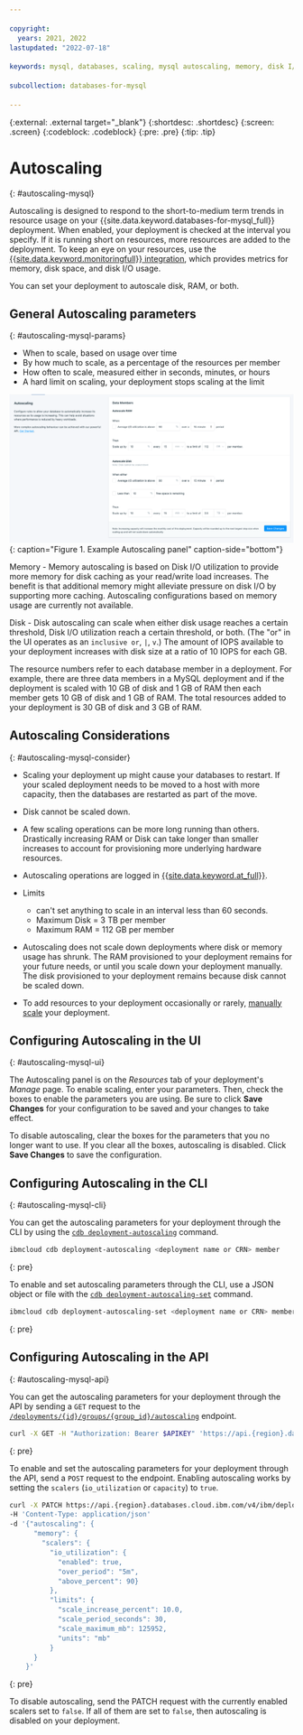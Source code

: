 ```yaml
---

copyright:
  years: 2021, 2022
lastupdated: "2022-07-18"

keywords: mysql, databases, scaling, mysql autoscaling, memory, disk I/O

subcollection: databases-for-mysql

---
```


{:external: .external target="_blank"}
{:shortdesc: .shortdesc}
{:screen: .screen}
{:codeblock: .codeblock}
{:pre: .pre}
{:tip: .tip}


# Autoscaling
{: #autoscaling-mysql}

Autoscaling is designed to respond to the short-to-medium term trends in resource usage on your {{site.data.keyword.databases-for-mysql_full}} deployment. When enabled, your deployment is checked at the interval you specify. If it is running short on resources, more resources are added to the deployment. To keep an eye on your resources, use the [{{site.data.keyword.monitoringfull}} integration](/docs/cloud-databases?topic=cloud-databases-monitoring), which provides metrics for memory, disk space, and disk I/O usage.

You can set your deployment to autoscale disk, RAM, or both.

## General Autoscaling parameters
{: #autoscaling-mysql-params}

- When to scale, based on usage over time
- By how much to scale, as a percentage of the resources per member
- How often to scale, measured either in seconds, minutes, or hours
- A hard limit on scaling, your deployment stops scaling at the limit

![Example Autoscaling panel](images/autoscaling-panel.png){: caption="Figure 1. Example Autoscaling panel" caption-side="bottom"}

Memory - Memory autoscaling is based on Disk I/O utilization to provide more memory for disk caching as your read/write load increases. The benefit is that additional memory might alleviate pressure on disk I/O by supporting more caching. Autoscaling configurations based on memory usage are currently not available.

Disk - Disk autoscaling can scale when either disk usage reaches a certain threshold, Disk I/O utilization reach a certain threshold, or both. (The "or" in the UI operates as an `inclusive or`, `|`, `v`.) The amount of IOPS available to your deployment increases with disk size at a ratio of 10 IOPS for each GB.

The resource numbers refer to each database member in a deployment. For example, there are three data members in a MySQL deployment and if the deployment is scaled with 10 GB of disk and 1 GB of RAM then each member gets 10 GB of disk and 1 GB of RAM. The total resources added to your deployment is 30 GB of disk and 3 GB of RAM.

## Autoscaling Considerations
{: #autoscaling-mysql-consider}

- Scaling your deployment up might cause your databases to restart. If your scaled deployment needs to be moved to a host with more capacity, then the databases are restarted as part of the move.

- Disk cannot be scaled down.

- A few scaling operations can be more long running than others. Drastically increasing RAM or Disk can take longer than smaller increases to account for provisioning more underlying hardware resources.

- Autoscaling operations are logged in [{{site.data.keyword.at_full}}](/docs/databases-for-mysql?topic=cloud-databases-activity-tracker).

- Limits
   - can't set anything to scale in an interval less than 60 seconds.
   - Maximum Disk = 3 TB per member
   - Maximum RAM = 112 GB per member

- Autoscaling does not scale down deployments where disk or memory usage has shrunk. The RAM provisioned to your deployment remains for your future needs, or until you scale down your deployment manually. The disk provisioned to your deployment remains because disk cannot be scaled down.

- To add resources to your deployment occasionally or rarely, [manually scale](/docs/databases-for-mysql?topic=databases-for-mysql-resources-scaling) your deployment.

## Configuring Autoscaling in the UI
{: #autoscaling-mysql-ui}

The Autoscaling panel is on the _Resources_ tab of your deployment's _Manage_ page. To enable scaling, enter your parameters. Then, check the boxes to enable the parameters you are using. Be sure to click **Save Changes** for your configuration to be saved and your changes to take effect.

To disable autoscaling, clear the boxes for the parameters that you no longer want to use. If you clear all the boxes, autoscaling is disabled. Click **Save Changes** to save the configuration.

## Configuring Autoscaling in the CLI
{: #autoscaling-mysql-cli}

You can get the autoscaling parameters for your deployment through the CLI by using the [`cdb deployment-autoscaling`](/docs/databases-cli-plugin?topic=databases-cli-plugin-cdb-reference#-ibmcloud-cdb-deployment-autoscaling-) command.
```sh
ibmcloud cdb deployment-autoscaling <deployment name or CRN> member
```
{: pre}

To enable and set autoscaling parameters through the CLI, use a JSON object or file with the [`cdb deployment-autoscaling-set`](/docs/databases-cli-plugin?topic=databases-cli-plugin-cdb-reference#-ibmcloud-cdb-deployment-autoscaling-set-) command.
```sh
ibmcloud cdb deployment-autoscaling-set <deployment name or CRN> member '{"autoscaling": { "memory": {"scalers": {"io_utilization": {"enabled": true, "over_period": "5m","above_percent": 90}},"rate": {"increase_percent": 10.0, "period_seconds": 300,"limit_mb_per_member": 125952,"units": "mb"}}}}'
```
{: pre}

## Configuring Autoscaling in the API
{: #autoscaling-mysql-api}

You can get the autoscaling parameters for your deployment through the API by sending a `GET` request to the [`/deployments/{id}/groups/{group_id}/autoscaling`](https://cloud.ibm.com/apidocs/cloud-databases-api#get-the-autoscaling-configuration-from-a-deploymen) endpoint.
```sh
curl -X GET -H "Authorization: Bearer $APIKEY" 'https://api.{region}.databases.cloud.ibm.com/v4/ibm/deployments/{id}/groups/member/autoscaling'
```
{: pre}

To enable and set the autoscaling parameters for your deployment through the API, send a `POST` request to the endpoint. Enabling autoscaling works by setting the `scalers` (`io_utilization` or `capacity`) to `true`.
```sh
curl -X PATCH https://api.{region}.databases.cloud.ibm.com/v4/ibm/deployments/{id}/groups/member/autoscaling -H 'Authorization: Bearer <>'
-H 'Content-Type: application/json'
-d '{"autoscaling": {
      "memory": {
        "scalers": {
          "io_utilization": {
            "enabled": true,
            "over_period": "5m",
            "above_percent": 90}
          },
          "limits": {
            "scale_increase_percent": 10.0,
            "scale_period_seconds": 30,
            "scale_maximum_mb": 125952,
            "units": "mb"
          }
      }
    }'
```
{: pre}

To disable autoscaling, send the PATCH request with the currently enabled scalers set to `false`. If all of them are set to `false`, then autoscaling is disabled on your deployment.
